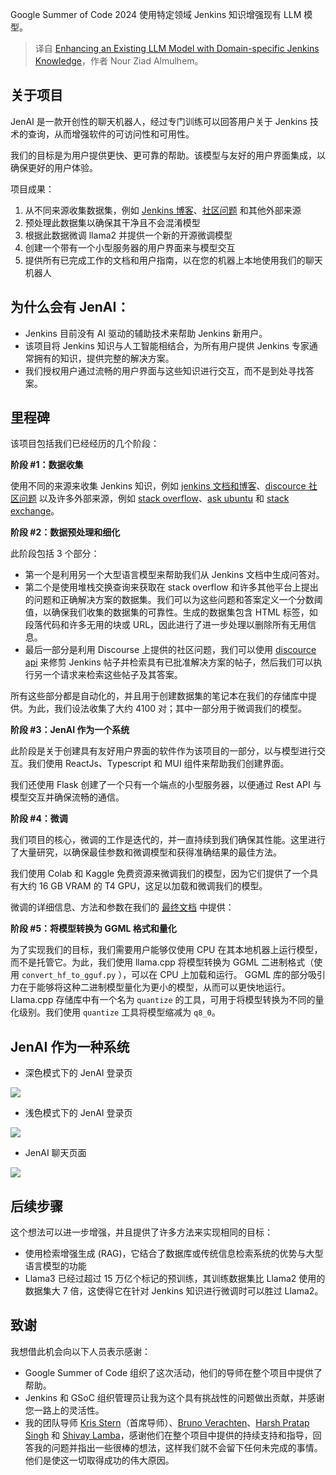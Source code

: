 
<!--
title: 使用领域特定Jenkins知识增强现有的LLM模型
cover: https://www.jenkins.io/images/post-images/2024/08/llm-landing-dark.png
-->

Google Summer of Code 2024  使用特定领域 Jenkins 知识增强现有 LLM 模型。

> 译自 [Enhancing an Existing LLM Model with Domain-specific Jenkins Knowledge](https://www.jenkins.io/blog/2024/08/25/gsoc-enhancing-llm/)，作者 Nour Ziad Almulhem。

## 关于项目

JenAI 是一款开创性的聊天机器人，经过专门训练可以回答用户关于 Jenkins 技术的查询，从而增强软件的可访问性和可用性。

我们的目标是为用户提供更快、更可靠的帮助。该模型与友好的用户界面集成，以确保更好的用户体验。

项目成果：

1. 从不同来源收集数据集，例如 [Jenkins 博客](https://www.jenkins.io/blog/)、[社区问题](https://community.jenkins.io/c/using-jenkins/7) 和其他外部来源
2. 预处理此数据集以确保其干净且不会混淆模型
3. 根据此数据微调 llama2 并提供一个新的开源微调模型
4. 创建一个带有一个小型服务器的用户界面来与模型交互
5. 提供所有已完成工作的文档和用户指南，以在您的机器上本地使用我们的聊天机器人

## 为什么会有 JenAI：

- Jenkins 目前没有 AI 驱动的辅助技术来帮助 Jenkins 新用户。
- 该项目将 Jenkins 知识与人工智能相结合，为所有用户提供 Jenkins 专家通常拥有的知识，提供完整的解决方案。
- 我们授权用户通过流畅的用户界面与这些知识进行交互，而不是到处寻找答案。

## 里程碑

该项目包括我们已经经历的几个阶段：

**阶段 #1：数据收集**

使用不同的来源来收集 Jenkins 知识，例如 [jenkins 文档和博客](https://www.jenkins.io/blog/)、[discource 社区问题](https://community.jenkins.io/c/using-jenkins/7) 以及许多外部来源，例如 [stack overflow](https://stackoverflow.com/)、[ask ubuntu](https://askubuntu.com/) 和 [stack exchange](https://stackexchange.com/)。

**阶段 #2：数据预处理和细化**

此阶段包括 3 个部分：

- 第一个是利用另一个大型语言模型来帮助我们从 Jenkins 文档中生成问答对。
- 第二个是使用堆栈交换查询来获取在 stack overflow 和许多其他平台上提出的问题和正确解决方案的数据集。我们可以为这些问题和答案定义一个分数阈值，以确保我们收集的数据集的可靠性。生成的数据集包含 HTML 标签，如段落代码和许多无用的块或 URL，因此进行了进一步处理以删除所有无用信息。
- 最后一部分是利用 Discourse 上提供的社区问题，我们可以使用 [discource api](https://docs.discourse.org/) 来修剪 Jenkins 帖子并检索具有已批准解决方案的帖子，然后我们可以执行另一个请求来检索这些帖子及其答案。

所有这些部分都是自动化的，并且用于创建数据集的笔记本在我们的存储库中提供。为此，我们设法收集了大约 4100 对；其中一部分用于微调我们的模型。

**阶段 #3：JenAI 作为一个系统**

此阶段是关于创建具有友好用户界面的软件作为该项目的一部分，以与模型进行交互。我们使用 ReactJs、Typescript 和 MUI 组件来帮助我们创建界面。

我们还使用 Flask 创建了一个只有一个端点的小型服务器，以便通过 Rest API 与模型交互并确保流畅的通信。

**阶段 #4：微调**

我们项目的核心，微调的工作是迭代的，并一直持续到我们确保其性能。这里进行了大量研究，以确保最佳参数和微调模型和获得准确结果的最佳方法。

我们使用 Colab 和 Kaggle 免费资源来微调我们的模型，因为它们提供了一个具有大约 16 GB VRAM 的 T4 GPU，这足以加载和微调我们的模型。

微调的详细信息、方法和参数在我们的 [最终文档](https://github.com/nouralmulhem/Enhancing-LLM-with-Jenkins-Knowledge/blob/main/JenAi%20Final%20Document.pdf) 中提供：

**阶段 #5：将模型转换为 GGML 格式和量化**

为了实现我们的目标，我们需要用户能够仅使用 CPU 在其本地机器上运行模型，而不是托管它。为此，我们使用 llama.cpp 将模型转换为 GGML 二进制格式（使用 `convert_hf_to_gguf.py` ），可以在 CPU 上加载和运行。
GGML 库的部分吸引力在于能够将这种二进制模型量化为更小的模型，从而可以更快地运行。Llama.cpp 存储库中有一个名为 `quantize` 的工具，可用于将模型转换为不同的量化级别。我们使用 `quantize` 工具将模型缩减为 `q8_0`。

## JenAI 作为一种系统

- 深色模式下的 JenAI 登录页

![](https://www.jenkins.io/images/post-images/2024/08/llm-landing-dark.png)

- 浅色模式下的 JenAI 登录页

![](https://www.jenkins.io/images/post-images/2024/08/llm-landing-white.png)

- JenAI 聊天页面

![](https://www.jenkins.io/images/post-images/2024/08/llm-chat-page.png)

## 后续步骤

这个想法可以进一步增强，并且提供了许多方法来实现相同的目标：

- 使用检索增强生成 (RAG)，它结合了数据库或传统信息检索系统的优势与大型语言模型的功能
- Llama3 已经过超过 15 万亿个标记的预训练，其训练数据集比 Llama2 使用的数据集大 7 倍，这使得它在针对 Jenkins 知识进行微调时可以胜过 Llama2。

## 致谢

我想借此机会向以下人员表示感谢：

- Google Summer of Code 组织了这次活动，他们的导师在整个项目中提供了帮助。
- Jenkins 和 GSoC 组织管理员让我为这个具有挑战性的问题做出贡献，并感谢您一路上的灵活性。
- 我的团队导师 [Kris Stern](https://www.jenkins.io/blog/authors/krisstern/)（首席导师）、[Bruno Verachten](https://www.jenkins.io/blog/authors/gounthar/)、[Harsh Pratap Singh](https://www.jenkins.io/blog/authors/harsh-ps-2003/) 和 [Shivay Lamba](https://www.jenkins.io/blog/authors/shivaylamba/)，感谢他们在整个项目中提供的持续支持和指导，回答我的问题并指出一些很棒的想法，这样我们就不会留下任何未完成的事情。他们是使这一切取得成功的伟大原因。
